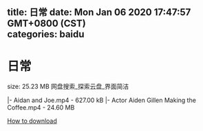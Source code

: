
title: 日常
date: Mon Jan 06 2020 17:47:57 GMT+0800 (CST)    
categories: baidu
---

# 日常
size: 25.23 MB
 网盘搜索_探索云盘_界面简洁
 
|- Aidan and Joe.mp4 - 627.00 kB
|- Actor Aiden Gillen Making the Coffee.mp4 - 24.60 MB

[How to download](https://bpcam.bemobtrk.com/go/2ceec3aa-1ca2-46d6-b9ff-aaa5c184517c?jno=4732)